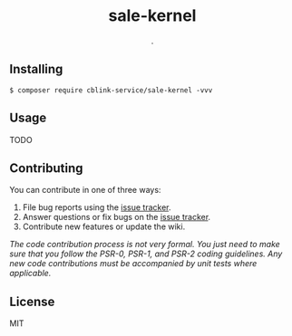 <h1 align="center"> sale-kernel </h1>

<p align="center"> .</p>


## Installing

```shell
$ composer require cblink-service/sale-kernel -vvv
```

## Usage

TODO

## Contributing

You can contribute in one of three ways:

1. File bug reports using the [issue tracker](https://github.com/cblink-service/sale-dto/issues).
2. Answer questions or fix bugs on the [issue tracker](https://github.com/cblink-service/sale-dto/issues).
3. Contribute new features or update the wiki.

_The code contribution process is not very formal. You just need to make sure that you follow the PSR-0, PSR-1, and PSR-2 coding guidelines. Any new code contributions must be accompanied by unit tests where applicable._

## License

MIT